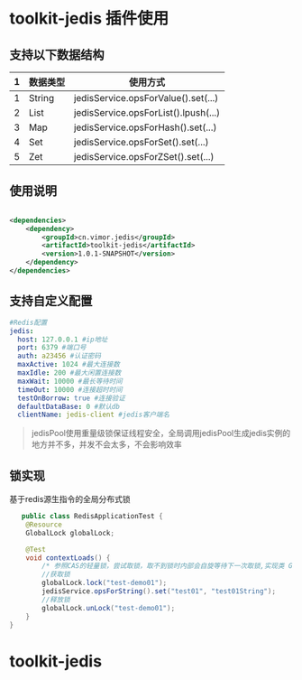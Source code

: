 # toolkit-jedis 插件使用

## 支持以下数据结构

|  1| 数据类型 | 使用方式                         |
|  ----  | ----  |------------------------------|
| 1 | String | jedisService.opsForValue().set(...) |
| 2 | List | jedisService.opsForList().lpush(...) |
| 3 | Map | jedisService.opsForHash().set(...)  |
| 4 | Set | jedisService.opsForSet().set(...)  |
| 5 | Zet | jedisService.opsForZSet().set(...) |

## 使用说明

```xml

<dependencies>
    <dependency>
        <groupId>cn.vimor.jedis</groupId>
        <artifactId>toolkit-jedis</artifactId>
        <version>1.0.1-SNAPSHOT</version>
    </dependency>
</dependencies>
```

## 支持自定义配置

```yml
#Redis配置
jedis:
  host: 127.0.0.1 #ip地址
  port: 6379 #端口号
  auth: a23456 #认证密码
  maxActive: 1024 #最大连接数
  maxIdle: 200 #最大闲置连接数
  maxWait: 10000 #最长等待时间
  timeOut: 10000 #连接超时时间
  testOnBorrow: true #连接验证
  defaultDataBase: 0 #默认db
  clientName: jedis-client #jedis客户端名
```

> jedisPool使用重量级锁保证线程安全，全局调用jedisPool生成jedis实例的地方并不多，并发不会太多，不会影响效率

## 锁实现

基于redis源生指令的全局分布式锁

```java
   public class RedisApplicationTest {
    @Resource
    GlobalLock globalLock;

    @Test
    void contextLoads() {
        /* 参照CAS的轻量锁，尝试取锁，取不到锁时内部会自旋等待下一次取锁,实现类 GlobalLockImpl*/
        //获取锁
        globalLock.lock("test-demo01");
        jedisService.opsForString().set("test01", "test01String");
        //释放锁
        globalLock.unLock("test-demo01");
    }
}
```
# toolkit-jedis
